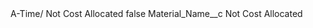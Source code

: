 <?xml version="1.0" encoding="UTF-8"?>
<CustomMetadata xmlns="http://soap.sforce.com/2006/04/metadata" xmlns:xsi="http://www.w3.org/2001/XMLSchema-instance" xmlns:xsd="http://www.w3.org/2001/XMLSchema">
    <label>A-Time/ Not Cost Allocated</label>
    <protected>false</protected>
    <values>
        <field>Material_Name__c</field>
        <value xsi:type="xsd:string">Not Cost Allocated</value>
    </values>
</CustomMetadata>
